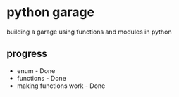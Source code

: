 #  python garage
building a garage using functions and modules in python

## progress
- enum - Done
- functions - Done
- making functions work - Done